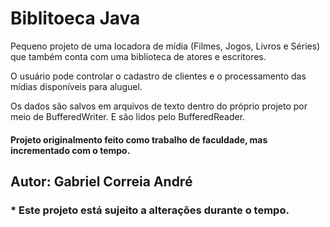 # Biblitoeca Java

Pequeno projeto de uma locadora de mídia (Filmes, Jogos, Livros e Séries) que também conta com uma biblioteca de atores 
e escritores.

O usuário pode controlar o cadastro de clientes e o processamento das mídias disponíveis para aluguel.

Os dados são salvos em arquivos de texto dentro do próprio projeto por meio de BufferedWriter.
E são lidos pelo BufferedReader.

#### Projeto originalmento feito como trabalho de faculdade, mas incrementado com o tempo.

## Autor: Gabriel Correia André

### * Este projeto está sujeito a alterações durante o tempo.